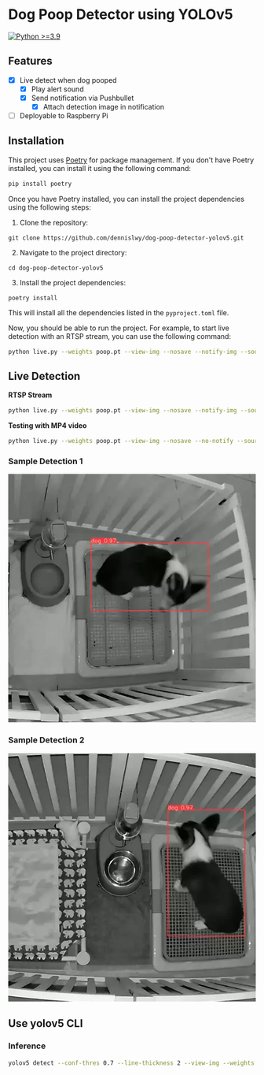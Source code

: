 # Dog Poop Detector using YOLOv5
[![Python >=3.9](https://img.shields.io/badge/python-3.10%20|%203.11%20-blue.svg)](https://www.python.org/downloads/release/python-390/)

## Features
- [x] Live detect when dog pooped
    - [x] Play alert sound
    - [x] Send notification via Pushbullet
        - [x] Attach detection image in notification
- [ ] Deployable to Raspberry Pi

## Installation
This project uses [Poetry](https://python-poetry.org/) for package management. If you don't have Poetry installed, you can install it using the following command:

```bash
pip install poetry
```

Once you have Poetry installed, you can install the project dependencies using the following steps:

1. Clone the repository:
```
git clone https://github.com/dennislwy/dog-poop-detector-yolov5.git
```

2. Navigate to the project directory:
```
cd dog-poop-detector-yolov5
```

3. Install the project dependencies:
```
poetry install
```
This will install all the dependencies listed in the `pyproject.toml` file.

Now, you should be able to run the project. For example, to start live detection with an RTSP stream, you can use the following command:

```bash
python live.py --weights poop.pt --view-img --nosave --notify-img --source rtsp://your_rtsp_url
```

## Live Detection
**RTSP Stream**
```bash
python live.py --weights poop.pt --view-img --nosave --notify-img --source rtsp://your_rtsp_url
```

**Testing with MP4 video**
```bash
python live.py --weights poop.pt --view-img --nosave --no-notify --source dataset/tests/test1.mp4
```

### Sample Detection 1
![alt text](./docs/sample1.webp "Live Detection 1")
### Sample Detection 2
![alt text](./docs/sample2.webp "Live Detection 2")

## Use yolov5 CLI
### Inference
```bash
yolov5 detect --conf-thres 0.7 --line-thickness 2 --view-img --weights poop.pt --source dataset/tests/test1.mp4
```
